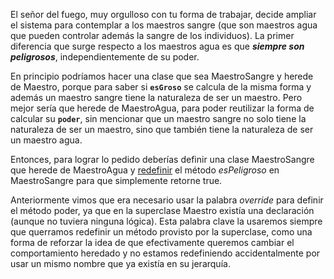 El señor del fuego, muy orgulloso con tu forma de trabajar, decide ampliar el sistema para contemplar a los maestros sangre (que son maestros agua que pueden controlar además la sangre de los individuos). La primer diferencia que surge respecto a los maestros agua es que ***siempre son peligrosos***, independientemente de su poder.

En principio podríamos hacer una clase que sea MaestroSangre y herede de Maestro, porque para saber si **`esGroso`** se calcula de la misma forma y además un maestro sangre tiene la naturaleza de ser un maestro. Pero mejor sería que herede de MaestroAgua, para poder reutilizar la forma de calcular su  **`poder`**, sin mencionar que  un maestro sangre no solo tiene la naturaleza de ser un maestro, sino que también tiene la naturaleza de ser un maestro agua.

Entonces, para lograr lo pedido deberías definir una clase MaestroSangre que herede de MaestroAgua y <a href="http://uqbar-wiki.org/index.php?title=Redefinici%C3%B3n" target="_blank">redefinir</a> el método *esPeligroso* en MaestroSangre para que simplemente retorne true.

Anteriormente vimos que era necesario usar la palabra *override* para definir el método poder, ya que en la superclase Maestro existía una declaración (aunque no tuviera ninguna lógica). Esta palabra clave la usaremos siempre que querramos redefinir un método provisto por la superclase, como una forma de reforzar la idea de que efectivamente queremos cambiar el comportamiento heredado y no estamos redefiniendo accidentalmente por usar un mismo nombre que ya existía en su jerarquía.